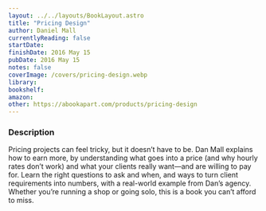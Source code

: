 ```yaml
---
layout: ../../layouts/BookLayout.astro
title: "Pricing Design"
author: Daniel Mall
currentlyReading: false
startDate: 
finishDate: 2016 May 15
pubDate: 2016 May 15
notes: false
coverImage: /covers/pricing-design.webp
library:
bookshelf:
amazon:
other: https://abookapart.com/products/pricing-design
---
```


### Description
Pricing projects can feel tricky, but it doesn’t have to be. Dan Mall explains how to earn more, by understanding what goes into a price (and why hourly rates don’t work) and what your clients really want—and are willing to pay for. Learn the right questions to ask and when, and ways to turn client requirements into numbers, with a real-world example from Dan’s agency. Whether you’re running a shop or going solo, this is a book you can’t afford to miss.

<!-- ### Notes & Highlights -->
